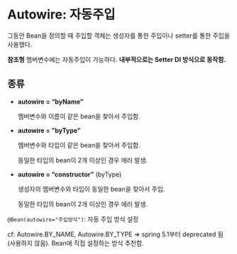 # Autowire: 자동주입

그동안 Bean을 정의할 때 주입할 객체는 생성자를 통한 주입이나 setter를 통한 주입을 사용했다.

**참조형** 멤버변수에는 자동주입이 가능하다. **내부적으로는 Setter DI 방식으로 동작함.**


## 종류

- **autowire = “byName”**
    
    멤버변수와 이름이 같은 bean을 찾아서 주입함.
    
- **autowire = ”byType”**
    
    멤버변수와 타입이 같은 bean을 찾아서 주입함.
    
    동일한 타입의 bean이 2개 이상인 경우 에러 발생.
    
- **autowire = “constructor”** (byType)
    
    생성자의 멤버변수와 타입이 동일한 bean을 찾아서 주입.
    
    동일한 타입의 bean이 2개 이상인 경우 에러 발생.
    

`@Bean(autowire="주입방식")`: 자동 주입 방식 설정

cf: Autowire.BY_NAME, Autowire.BY_TYPE   ⇒ spring 5.1부터 deprecated 됨(사용하지 않음). Bean에 직접 설정하는 방식 추천함.
